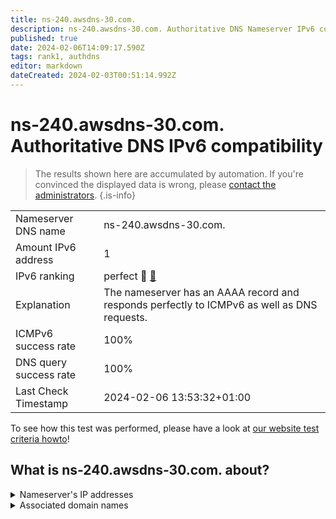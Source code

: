 ```yaml
---
title: ns-240.awsdns-30.com.
description: ns-240.awsdns-30.com. Authoritative DNS Nameserver IPv6 compatibility
published: true
date: 2024-02-06T14:09:17.590Z
tags: rank1, authdns
editor: markdown
dateCreated: 2024-02-03T00:51:14.992Z
---
```


# ns-240.awsdns-30.com. Authoritative DNS IPv6 compatibility

> The results shown here are accumulated by automation. If you're convinced the displayed data is wrong, please [contact the administrators](/howto/chat). 
{.is-info}




|   |   |
| - | - |
| Nameserver DNS name | ns-240.awsdns-30.com.
| Amount IPv6 address | 1
| IPv6 ranking | perfect :1st_place_medal: [🔗](/howto/ranking) |
| Explanation | The nameserver has an AAAA record and responds perfectly to ICMPv6 as well as DNS requests. |
| ICMPv6 success rate | 100%|
| DNS query success rate | 100% |
| Last Check Timestamp | 2024-02-06 13:53:32+01:00 |

To see how this test was performed, please have a look at [our website test criteria howto](/howto/testcriteria/authdns)!


## What is ns-240.awsdns-30.com. about?




<details>
<summary>Nameserver's IP addresses</summary>

2600:9000:5300:f000::1

</details>



<details>
<summary>Associated domain names</summary>

www.doopedia.co.kr

</details>
